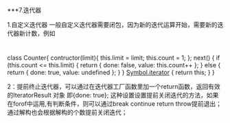 
***7.迭代器

1.自定义迭代器 一般自定义迭代器需要闭包，因为新的迭代运算开始，需要新的迭代器新计数，例如
#
   class Counter{
     contructor(limit){
        this.limit = limit;
        this.count = 1;
     };
     next() { 
       if (this.count <= this.limit) { 
          return { done: false, value: this.count++ }; 
       } else { 
          return { done: true, value: undefined }; 
       } 
    } 
    [Symbol.iterator]() { 
      return this; 
      }
    }

2：提前终止迭代器，可以通过在迭代器工厂函数里加一个return函数，返回有效的IteratorResult 对象 即{done: true}; 这种设置设置提前关闭迭代的方法，如果在forof中运用,有判断条件，则可以通过break continue return throw提前退出；通过解构也会根据解构的个数提前关闭迭代；
    
